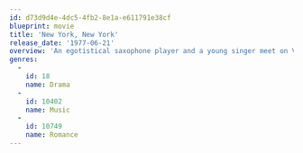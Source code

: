 ```yaml
---
id: d73d9d4e-4dc5-4fb2-8e1a-e611791e38cf
blueprint: movie
title: 'New York, New York'
release_date: '1977-06-21'
overview: 'An egotistical saxophone player and a young singer meet on V-J Day and embark upon a strained and rocky romance, even as their careers begin a long uphill climb.'
genres:
  -
    id: 18
    name: Drama
  -
    id: 10402
    name: Music
  -
    id: 10749
    name: Romance
---
```

